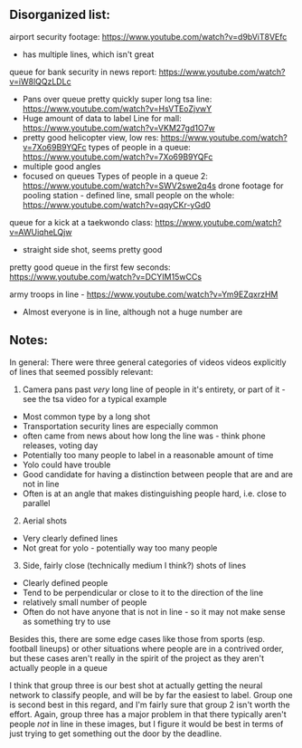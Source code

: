 ## Disorganized list:
airport security footage: https://www.youtube.com/watch?v=d9bViT8VEfc
 - has multiple lines, which isn't great

queue for bank security in news report: https://www.youtube.com/watch?v=iW8lQQzLDLc
 - Pans over queue pretty quickly
super long tsa line: https://www.youtube.com/watch?v=HsVTEoZjvwY
 - Huge amount of data to label
Line for mall: https://www.youtube.com/watch?v=VKM27gd1O7w
 - pretty good
helicopter view, low res: https://www.youtube.com/watch?v=7Xo69B9YQFc
types of people in a queue: https://www.youtube.com/watch?v=7Xo69B9YQFc
 - multiple good angles
 - focused on queues
Types of people in a queue 2: https://www.youtube.com/watch?v=SWV2swe2q4s
 drone footage for pooling station - defined line, small people on the whole: https://www.youtube.com/watch?v=qqyCKr-yGd0

queue for a kick at a taekwondo class: https://www.youtube.com/watch?v=AWUiqheLQjw
- straight side shot, seems pretty good

pretty good queue in the first few seconds: https://www.youtube.com/watch?v=DCYIM15wCCs

army troops in line - https://www.youtube.com/watch?v=Ym9EZqxrzHM
 - Almost everyone is in line, although not a huge number are

## Notes:
In general:
There were three general categories of videos videos explicitly of lines that seemed possibly relevant:
 1. Camera pans past *very* long line of people in it's entirety, or part of it - see the tsa video for a typical example
   - Most common type by a long shot
   - Transportation security lines are especially common
   - often came from news about how long the line was - think phone releases, voting day
   - Potentially too many people to label in a reasonable amount of time
   - Yolo could have trouble
   - Good candidate for having a distinction between people that are and are not in line
   - Often is at an angle that makes distinguishing people hard, i.e. close to parallel
 2. Aerial shots
   - Very clearly defined lines
   - Not great for yolo - potentially way too many people
 3. Side, fairly close (technically medium I think?) shots of lines
   - Clearly defined people
   - Tend to be perpendicular or close to it to the direction of the line
   - relatively small number of people
   - Often do not have anyone that is not in line - so it may not make sense as something try to use

Besides this, there are some edge cases like those from sports (esp. football lineups) or other situations where people are in a contrived order, but these cases aren't really in the spirit of the project as they aren't actually people in a queue

I think that group three is our best shot at actually getting the neural network to classify people, and will be by far the easiest to label. Group one is second best in this regard, and I'm fairly sure that group 2 isn't worth the effort. Again, group three has a major problem in that there typically aren't people *not* in line in these images, but I figure it would be best in terms of just trying to get something out the door by the deadline.

